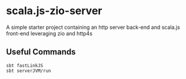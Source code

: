 # scala.js-zio-server
A simple starter project containing an http server back-end and scala.js front-end leveraging zio and http4s

## Useful Commands
    sbt fastLinkJS
    sbt serverJVM/run
